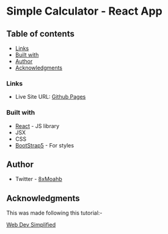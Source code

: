 # Simple Calculator - React App

## Table of contents

  - [Links](#links)
  - [Built with](#built-with)
  - [Author](#author)
  - [Acknowledgments](#acknowledgments)

### Links

- Live Site URL: [Github Pages](https://8xmohab.github.io/react-calculator/)

### Built with

- [React](https://reactjs.org/) - JS library
- JSX
- CSS
- [BootStrap5](https://getbootstrap.com/) - For styles

## Author

- Twitter - [8xMoahb](https://twitter.com/8xMohab)

## Acknowledgments

This was made following this tutorial:- 

[Web Dev Simplified](https://www.youtube.com/watch?v=DgRrrOt0Vr8)